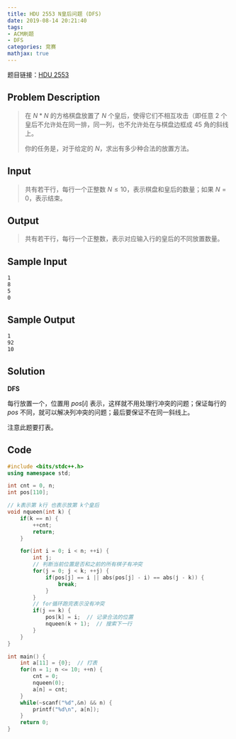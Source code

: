 ```yaml
---
title: HDU 2553 N皇后问题 (DFS)
date: 2019-08-14 20:21:40
tags:
- ACM刷题
- DFS
categories: 竞赛
mathjax: true
---
```


题目链接：[HDU 2553](http://acm.hdu.edu.cn/showproblem.php?pid=2553)

## Problem Description
> 在 $N*N$ 的方格棋盘放置了 $N$ 个皇后，使得它们不相互攻击（即任意 $2$ 个皇后不允许处在同一排，同一列，也不允许处在与棋盘边框成 $45$ 角的斜线上。 
> 
> 你的任务是，对于给定的 $N$，求出有多少种合法的放置方法。 


## Input
> 共有若干行，每行一个正整数 $N\le 10$，表示棋盘和皇后的数量；如果 $N=0$，表示结束。


## Output
> 共有若干行，每行一个正整数，表示对应输入行的皇后的不同放置数量。
 

## Sample Input
```markdown
1
8
5
0
```

## Sample Output
```markdown
1
92
10
```

## Solution

**DFS**

每行放置一个，位置用 $pos[i]$ 表示，这样就不用处理行冲突的问题；保证每行的 $pos$ 不同，就可以解决列冲突的问题；最后要保证不在同一斜线上。

注意此题要打表。

## Code

```cpp
#include <bits/stdc++.h>
using namespace std;

int cnt = 0, n;
int pos[110];

// k表示第 k行 也表示放第 k个皇后
void nqueen(int k) {
    if(k == n) {
        ++cnt;
        return;
    }

    for(int i = 0; i < n; ++i) {
        int j;
        // 判断当前位置是否和之前的所有棋子有冲突
        for(j = 0; j < k; ++j) {
            if(pos[j] == i || abs(pos[j] - i) == abs(j - k)) {
                break;
            }
        }
        // for循环跑完表示没有冲突
        if(j == k) {
            pos[k] = i;  // 记录合法的位置
            nqueen(k + 1);  // 搜索下一行
        }
    }
}

int main() {
    int a[11] = {0};  // 打表
    for(n = 1; n <= 10; ++n) {
        cnt = 0;
        nqueen(0);
        a[n] = cnt;
    }
    while(~scanf("%d",&n) && n) {
        printf("%d\n", a[n]);
    }
    return 0;
}

```